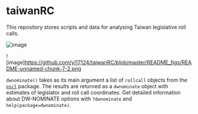 # taiwanRC
This repository stores scripts and data for analysing Taiwan legislative roll calls. 


![image](https://github.com/yl17124/taiwanRC/blob/master/README_figs/README-unnamed-chunk-4-4.png)

![image]https://github.com/yl17124/taiwanRC/blob/master/README_figs/README-unnamed-chunk-7-2.png

`dwnominate()` takes as its main argument a list of `rollcall` objects from the [`pscl`](https://cran.r-project.org/web/packages/pscl/index.html) package. The results are returned as a `dwnominate` object with estimates of legislator and roll call coordinates. Get detailed information about DW-NOMINATE options with `?dwnominate` and `help(package=dwnominate)`.

